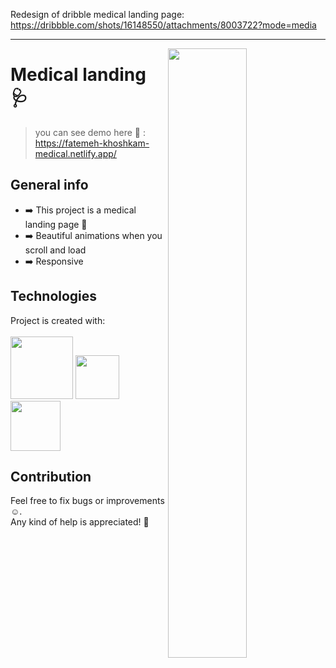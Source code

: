 Redesign of dribble medical landing page:
<br>
https://dribbble.com/shots/16148550/attachments/8003722?mode=media
<hr>
<img align="right" width="50%" src="https://user-images.githubusercontent.com/30217552/172688418-82a5df1f-aefb-4b04-9886-a9eff61c45cc.jpg">

# Medical landing :stethoscope:
> you can see demo here :eyes: :  https://fatemeh-khoshkam-medical.netlify.app/

## General info
- :arrow_right:	This project is a medical landing page :syringe:
- :arrow_right:	Beautiful animations when you scroll and load
- :arrow_right:	Responsive

## Technologies
Project is created with:
<br>
<br>
<img width="100" src="https://user-images.githubusercontent.com/25181517/117447535-f00a3a00-af3d-11eb-89bf-45aaf56dbaf1.png">
<img width="70" src="https://user-images.githubusercontent.com/25181517/117447663-0fa16280-af3e-11eb-8677-bcf8e4f8e298.png">&nbsp;&nbsp;&nbsp;
<img width="80"  src="https://user-images.githubusercontent.com/25181517/117447155-6a868a00-af3d-11eb-9cfe-245df15c9f3f.png">

## Contribution
Feel free to fix bugs or improvements :relaxed:.<br>
Any kind of help is appreciated! :raised_hands:	<br>

